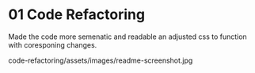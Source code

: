 # 01 Code Refactoring

Made the code more semenatic and readable an adjusted css to function with coresponing changes.

code-refactoring/assets/images/readme-screenshot.jpg
